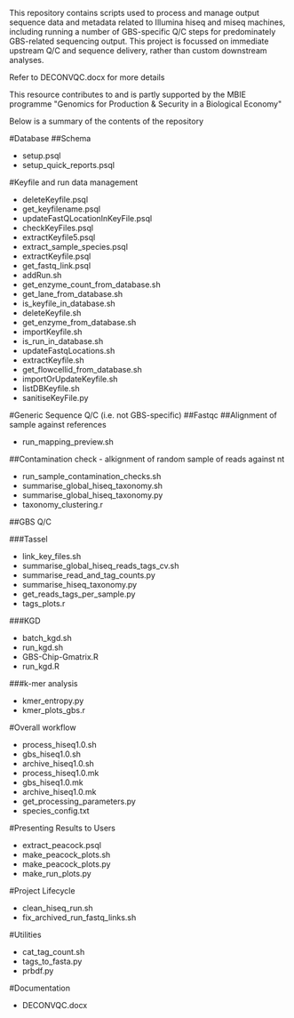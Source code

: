 This repository contains scripts used to process and manage output sequence data and metadata related to Illumina hiseq and miseq machines, including running a number of GBS-specific Q/C steps for predominately GBS-related sequencing output. This project is focussed on immediate upstream Q/C and sequence delivery, rather than custom downstream analyses.

Refer to DECONVQC.docx for more details

This resource contributes to and is partly supported by the MBIE programme "Genomics for Production & Security in a Biological Economy"

Below is a summary of the contents of the repository


#Database 
##Schema

* setup.psql
* setup\_quick\_reports.psql


#Keyfile and run data management 
* deleteKeyfile.psql    
* get\_keyfilename.psql      
* updateFastQLocationInKeyFile.psql
* checkKeyFiles.psql                
* extractKeyfile5.psql  
* extract\_sample\_species.psql  
* extractKeyfile.psql   
* get\_fastq\_link.psql  
* addRun.sh          
* get\_enzyme\_count\_from\_database.sh  
* get\_lane\_from\_database.sh  
* is\_keyfile\_in\_database.sh  
* deleteKeyfile.sh   
* get\_enzyme\_from\_database.sh        
* importKeyfile.sh           
* is\_run\_in\_database.sh      
* updateFastqLocations.sh
* extractKeyfile.sh  
* get\_flowcellid\_from\_database.sh    
* importOrUpdateKeyfile.sh   
* listDBKeyfile.sh
* sanitiseKeyFile.py

       
#Generic Sequence Q/C (i.e. not GBS-specific)
##Fastqc
##Alignment of sample against references
* run\_mapping\_preview.sh  

##Contamination check - alkignment of random sample of reads against nt 
* run\_sample\_contamination\_checks.sh
* summarise\_global\_hiseq\_taxonomy.sh
* summarise\_global\_hiseq\_taxonomy.py
* taxonomy\_clustering.r

##GBS Q/C 

###Tassel
* link\_key\_files.sh
* summarise\_global\_hiseq\_reads\_tags\_cv.sh
* summarise\_read\_and\_tag\_counts.py
* summarise\_hiseq\_taxonomy.py
* get\_reads\_tags\_per\_sample.py
* tags\_plots.r

###KGD
* batch\_kgd.sh 
* run\_kgd.sh
* GBS-Chip-Gmatrix.R  
* run\_kgd.R

###k-mer analysis
* kmer\_entropy.py  
* kmer\_plots\_gbs.r  
	
#Overall workflow 
* process\_hiseq1.0.sh     
* gbs\_hiseq1.0.sh      
* archive\_hiseq1.0.sh  
* process\_hiseq1.0.mk     
* gbs\_hiseq1.0.mk      
* archive\_hiseq1.0.mk  
* get\_processing\_parameters.py  
* species\_config.txt

#Presenting Results to Users
* extract\_peacock.psql   
* make\_peacock\_plots.sh
* make\_peacock\_plots.py  
* make\_run\_plots.py  

#Project Lifecycle 
* clean\_hiseq\_run.sh
* fix\_archived\_run\_fastq\_links.sh

#Utilities
* cat\_tag\_count.sh   
* tags\_to\_fasta.py
* prbdf.py 

#Documentation
* DECONVQC.docx       

 


